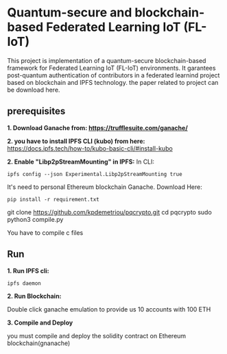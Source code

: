 #  Quantum-secure and blockchain-based Federated Learning IoT (FL-IoT)
This project is implementation of a quantum-secure blockchain-based framework for Federated Learning IoT (FL-IoT) environments.
It garantees post-quantum authentication of contributors in a federated learnind project based on blockchain and IPFS technology. the paper related to project can be download here.



## prerequisites

**1. Download  Ganache  from: https://trufflesuite.com/ganache/**

**2. you have to install IPFS CLI (kubo) from here:** https://docs.ipfs.tech/how-to/kubo-basic-cli/#install-kubo

**2. Enable "Libp2pStreamMounting" in IPFS:**
In CLI:
```
ipfs config --json Experimental.Libp2pStreamMounting true
```


It's need to personal Ethereum blockchain Ganache. Download Here:   


```
pip install -r requirement.txt
```

git clone https://github.com/kpdemetriou/pqcrypto.git
cd pqcrypto
sudo python3 compile.py

You have to compile c files

## Run

**1. Run IPFS cli:**

```
ipfs daemon
```

**2. Run Blockchain:** 

Double click ganache emulation to provide us 10 accounts with 100 ETH

**3. Compile and Deploy**

you must compile and deploy the solidity contract on Ethereum blockchain(gnanache) 

